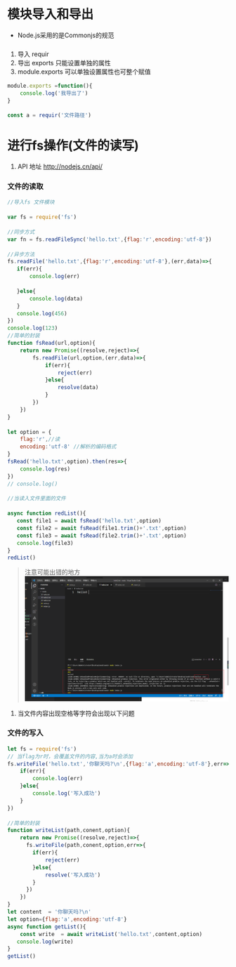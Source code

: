 # 模块导入和导出
- Node.js采用的是Commonjs的规范
### 
1. 导入 requir 
2. 导出 exports 只能设置单独的属性
3.  module.exports  可以单独设置属性也可整个赋值
```javascript
module.exports =function(){
    console.log('我导出了')
}

const a = requir('文件路径')

```

# 进行fs操作(文件的读写)

1. API 地址 http://nodejs.cn/api/
### 文件的读取
```javascript
//导入fs 文件模块

var fs = require('fs')

//同步方式
var fn = fs.readFileSync('hello.txt',{flag:'r',encoding:'utf-8'})

//异步方法
fs.readFile('hello.txt',{flag:'r',encoding:'utf-8'},(err,data)=>{
   if(err){
       console.log(err)

   }else{
       console.log(data)
   }
   console.log(456)
})
console.log(123)
//简单的封装
function fsRead(url,option){
    return new Promise((resolve,reject)=>{
        fs.readFile(url,option,(err,data)=>{
            if(err){
                reject(err)
            }else{
                resolve(data)
            }
        })
    })
}

let option = {
    flag:'r',//读
    encoding:'utf-8' //解析的编码格式
}
fsRead('hello.txt',option).then(res=>{
    console.log(res)
})
// console.log()

//当读入文件里面的文件

async function redList(){
   const file1 = await fsRead('hello.txt',option)
   const file2 = await fsRead(file1.trim()+'.txt',option)
   const file3 = await fsRead(file2.trim()+'.txt',option)
   console.log(file3)
}
redList()
```


>注意可能出错的地方
![错误](./../../../.vuepress/public/cuowu.png)
1. 当文件内容出现空格等字符会出现以下问题

### 文件的写入
```javascript
let fs = require('fs')
// 当flag为r时，会覆盖文件的内容,当为a时会添加
fs.writeFile('hello.txt','你聊天吗?\n',{flag:'a',encoding:'utf-8'},err=>{
    if(err){
        console.log(err)
    }else{
        console.log('写入成功')
    }
})

//简单的封装
function writeList(path,conent,option){
    return new Promise((resolve,reject)=>{
      fs.writeFile(path,conent,option,err=>{
        if(err){
            reject(err)
        }else{
            resolve('写入成功')
        }
      })  
    })
}
let content  = '你聊天吗?\n'
let option={flag:'a',encoding:'utf-8'}
async function getList(){
    const write  = await writeList('hello.txt',content,option)
   console.log(write)
}
getList()
```